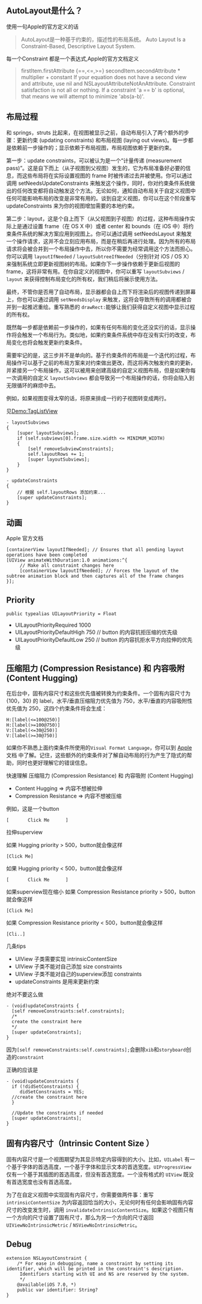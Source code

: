 ## AutoLayout是什么？
使用一句Apple的官方定义的话

>AutoLayout是一种基于约束的，描述性的布局系统。 Auto Layout Is a Constraint-Based, Descriptive Layout System.

每一个Constraint 都是一个表达式,Apple的官方文档定义
> firstItem.firstAttribute {==,<=,>=} secondItem.secondAttribute * multiplier + constant
> If your equation does not have a second view and attribute, use nil and NSLayoutAttributeNotAnAttribute.
> Constraint satisfaction is not all or nothing.  If a constraint 'a == b' is optional, that means we will attempt to minimize 'abs(a-b)'.


## 布局过程

和 springs，struts 比起来，在视图被显示之前，自动布局引入了两个额外的步骤：更新约束 (updating constraints) 和布局视图 (laying out views)。每一步都是依赖前一步操作的；显示依赖于布局视图，布局视图依赖于更新约束。


第一步：update constraints，可以被认为是一个“计量传递 (measurement pass)”。这是自下而上（从子视图到父视图）发生的，它为布局准备好必要的信息，而这些布局将在实际设置视图的 frame 时被传递过去并被使用。你可以通过调用 setNeedsUpdateConstraints 来触发这个操作，同时，你对约束条件系统做出的任何改变都将自动触发这个方法。无论如何，通知自动布局关于自定义视图中任何可能影响布局的改变是非常有用的。谈到自定义视图，你可以在这个阶段重写 updateConstraints 来为你的视图增加需要的本地约束。

第二步：layout，这是个自上而下（从父视图到子视图）的过程，这种布局操作实际上是通过设置 frame（在 OS X 中）或者 center 和 bounds（在 iOS 中）将约束条件系统的解决方案应用到视图上。你可以通过调用 setNeedsLayout 来触发一个操作请求，这并不会立刻应用布局，而是在稍后再进行处理。因为所有的布局请求将会被合并到一个布局操作中去，所以你不需要为经常调用这个方法而担心。你可以调用 `layoutIfNeeded` / `layoutSubtreeIfNeeded`（分别针对 iOS / OS X）来强制系统立即更新视图树的布局。如果你下一步操作依赖于更新后视图的 frame，这将非常有用。在你自定义的视图中，你可以重写 `layoutSubviews` / `layout` 来获得控制布局变化的所有权，我们稍后将展示使用方法。

最终，不管你是否用了自动布局，显示器都会自上而下将渲染后的视图传递到屏幕上，你也可以通过调用 `setNeedsDisplay` 来触发，这将会导致所有的调用都被合并到一起推迟重绘。重写熟悉的 `drawRect:`能够让我们获得自定义视图中显示过程的所有权。

既然每一步都是依赖前一步操作的，如果有任何布局的变化还没实行的话，显示操作将会触发一个布局行为。类似地，如果约束条件系统中存在没有实行的改变，布局变化也将会触发更新约束条件。

需要牢记的是，这三步并不是单向的。基于约束条件的布局是一个迭代的过程，布局操作可以基于之前的布局方案来对约束做出更改，而这将再次触发约束的更新，并紧接另一个布局操作。这可以被用来创建高级的自定义视图布局，但是如果你每一次调用的自定义 `layoutSubviews` 都会导致另一个布局操作的话，你将会陷入到无限循环的麻烦中去。


例如，如果视图变得太窄的话，将原来排成一行的子视图转变成两行。

见[Demo:TagListView](https://github.com/asiainfomobile/iOS-style-guide/blob/master/demo/demo/demo/Views/TagListView.swift#L54)

```
- layoutSubviews
{
    [super layoutSubviews];
    if (self.subviews[0].frame.size.width <= MINIMUM_WIDTH)
    {
        [self removeSubviewConstraints];
        self.layoutRows += 1; 
        [super layoutSubviews];
    }
}

- updateConstraints
{
    // 根据 self.layoutRows 添加约束...
    [super updateConstraints];
}
```

## 动画

Apple 官方文档

```
[containerView layoutIfNeeded]; // Ensures that all pending layout operations have been completed
[UIView animateWithDuration:1.0 animations:^{
     // Make all constraint changes here
     [containerView layoutIfNeeded]; // Forces the layout of the subtree animation block and then captures all of the frame changes
}];
```

## Priority
`public typealias UILayoutPriority = Float`

* UILayoutPriorityRequired 			1000
* UILayoutPriorityDefaultHigh			750 // button 的内容抗拒压缩的优先级
* UILayoutPriorityDefaultLow 			250 // button 的内容抗拒水平方向拉伸的优先级



## 压缩阻力 (Compression Resistance) 和 内容吸附 (Content Hugging)

在后台中，固有内容尺寸和这些优先值被转换为约束条件。一个固有内容尺寸为 {100，30} 的 label，水平/垂直压缩阻力优先值为 750，水平/垂直的内容吸附性优先值为 250，这四个约束条件将会生成：

```
H:[label(<=100@250)]
H:[label(>=100@750)]
V:[label(<=30@250)]
V:[label(>=30@750)]
```

如果你不熟悉上面约束条件所使用的`Visual Format Language`，你可以到 [Apple](https://developer.apple.com/library/prerelease/ios/documentation/UserExperience/Conceptual/AutolayoutPG/VisualFormatLanguage.html) 文档 中了解。记住，这些额外的约束条件对了解自动布局的行为产生了隐式的帮助，同时也更好理解它的错误信息。

快速理解 压缩阻力 (Compression Resistance) 和 内容吸附 (Content Hugging)

* Content  Hugging => 内容不想被拉伸
* Compression Resistance => 内容不想被压缩

例如，这是一个button

```
[       Click Me      ]

```

拉伸superview

如果 Hugging priority > 500，button就会像这样

```
[Click Me]
```

如果 Hugging priority < 500，button就会像这样
```
[       Click Me      ]
```
如果superview现在缩小
如果 Compression Resistance priority > 500，button就会像这样
```
[Click Me]
```
如果 Compression Resistance priority < 500，button就会像这样
```
[Cli..]
```

几条tips
* UIView 子类需要实现 intrinsicContentSize
* UIView 子类不能对自己添加 size constraints
* UIView 子类不能对自己的superview添加 constraints
* updateConstraints 是用来更新约束

绝对不要这么做
```
- (void)updateConstraints {
  [self removeConstraints:self.constraints];
  /*
  create the constraint here
  */
  [super updateConstraints]; 
}
```
因为`[self removeConstraints:self.constraints];`会删除`xib`和`storyboard`创造的`constraint`

正确的应该是

```
- (void)updateConstraints {
  if (!didSetConstraints) {
     didSetConstraints = YES;
  //create the constraint here
  }
  
  //Update the constraints if needed
  [super updateConstraints];
}
```

## 固有内容尺寸（Intrinsic Content Size ）
固有内容尺寸是一个视图期望为其显示特定内容得到的大小。比如，`UILabel` 有一个基于字体的首选高度，一个基于字体和显示文本的首选宽度。`UIProgressView` 仅有一个基于其插图的首选高度，但没有首选宽度。一个没有格式的 `UIView` 既没有首选宽度也没有首选高度。

为了在自定义视图中实现固有内容尺寸，你需要做两件事：重写 `intrinsicContentSize` 为内容返回恰当的大小，无论何时有任何会影响固有内容尺寸的改变发生时，调用 `invalidateIntrinsicContentSize`。如果这个视图只有一个方向的尺寸设置了固有尺寸，那么为另一个方向的尺寸返回 `UIViewNoIntrinsicMetric` / `NSViewNoIntrinsicMetric`。


## Debug

```
extension NSLayoutConstraint {
    /* For ease in debugging, name a constraint by setting its identifier, which will be printed in the constraint's description.
     Identifiers starting with UI and NS are reserved by the system.
     */
    @available(iOS 7.0, *)
    public var identifier: String?
}
```
